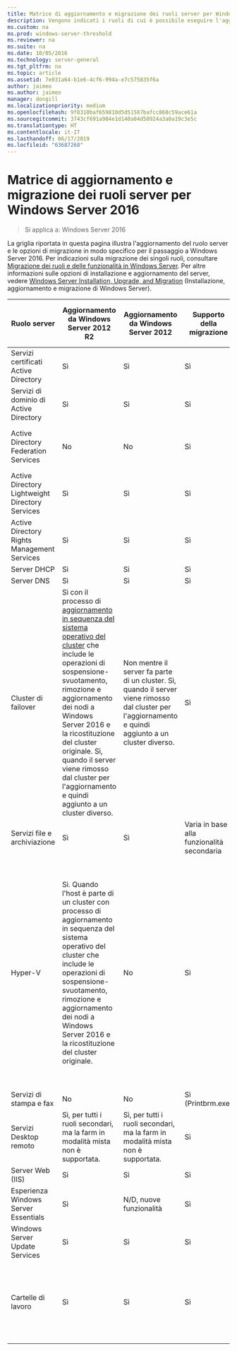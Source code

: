 ```yaml
---
title: Matrice di aggiornamento e migrazione dei ruoli server per Windows Server 2016
description: Vengono indicati i ruoli di cui è possibile eseguire l'aggiornamento o la migrazione a Windows Server 2016.
ms.custom: na
ms.prod: windows-server-threshold
ms.reviewer: na
ms.suite: na
ms.date: 10/05/2016
ms.technology: server-general
ms.tgt_pltfrm: na
ms.topic: article
ms.assetid: 7e031a64-b1e6-4cf6-994a-e7c575835f6a
author: jaimeo
ms.author: jaimeo
manager: dongill
ms.localizationpriority: medium
ms.openlocfilehash: 9f8310baf659810d5d51587bafcc868c59ace61a
ms.sourcegitcommit: 3743cf691a984e1d140a04d50924a3a0a19c3e5c
ms.translationtype: HT
ms.contentlocale: it-IT
ms.lasthandoff: 06/17/2019
ms.locfileid: "63687268"
---
```

# <a name="server-role-upgrade-and-migration-matrix-for-windows-server-2016"></a>Matrice di aggiornamento e migrazione dei ruoli server per Windows Server 2016

>Si applica a: Windows Server 2016

La griglia riportata in questa pagina illustra l'aggiornamento del ruolo server e le opzioni di migrazione in modo specifico per il passaggio a Windows Server 2016. Per indicazioni sulla migrazione dei singoli ruoli, consultare [Migrazione dei ruoli e delle funzionalità in Windows Server](https://docs.microsoft.com/windows-server/get-started/migrate-roles-and-features). Per altre informazioni sulle opzioni di installazione e aggiornamento del server, vedere [Windows Server Installation, Upgrade, and Migration](https://docs.microsoft.com/windows-server/get-started/installation-and-upgrade) (Installazione, aggiornamento e migrazione di Windows Server).

|Ruolo server|Aggiornamento da Windows Server 2012 R2|Aggiornamento da Windows Server 2012|Supporto della migrazione|Completamento della migrazione senza tempi di inattività|  
|-------------------|----------|--------------|--------------|----------|  
|Servizi certificati Active Directory| Sì|    Sì|    Sì|    No|
|Servizi di dominio di Active Directory|  Sì|    Sì|    Sì|    Sì|
|Active Directory Federation Services|  No| No| Sì|    No (è necessario aggiungere nuovi nodi alla farm)|
|Active Directory Lightweight Directory Services|   Sì|    Sì|    Sì|    Sì|
|Active Directory Rights Management Services|   Sì|    Sì|    Sì|    No|
|Server DHCP|   Sì|    Sì|    Sì|    Sì|
|Server DNS|    Sì|    Sì|    Sì|    No|
|Cluster di failover|Sì con il processo di [aggiornamento in sequenza del sistema operativo del cluster](https://technet.microsoft.com/windows-server-docs/failover-clustering/cluster-operating-system-rolling-upgrade) che include le operazioni di sospensione-svuotamento, rimozione e aggiornamento dei nodi a Windows Server 2016 e la ricostituzione del cluster originale. Sì, quando il server viene rimosso dal cluster per l'aggiornamento e quindi aggiunto a un cluster diverso.|Non mentre il server fa parte di un cluster. Sì, quando il server viene rimosso dal cluster per l'aggiornamento e quindi aggiunto a un cluster diverso.  |Sì|No per i cluster di failover di Windows Server 2012. Sì per i cluster di failover di Windows Server 2012 R2 con macchine virtuali Hyper-V o per i cluster di failover di Windows Server 2012 R2 che eseguono il ruolo File server di scalabilità orizzontale. Vedere [Cluster OS Rolling Upgrade](https://technet.microsoft.com/windows-server-docs/failover-clustering/cluster-operating-system-rolling-upgrade) (Aggiornamento in sequenza del sistema operativo del cluster).|
|Servizi file e archiviazione| Sì|    Sì|    Varia in base alla funzionalità secondaria|  No|
|Hyper-V| Sì. Quando l'host è parte di un cluster con processo di aggiornamento in sequenza del sistema operativo del cluster che include le operazioni di sospensione-svuotamento, rimozione e aggiornamento dei nodi a Windows Server 2016 e la ricostituzione del cluster originale.|  No|   Sì|  No per i cluster di failover di Windows Server 2012. Sì per i cluster di failover di Windows Server 2012 R2 con macchine virtuali Hyper-V o per i cluster di failover di Windows Server 2012 R2 che eseguono il ruolo File server di scalabilità orizzontale. Vedere [Cluster OS Rolling Upgrade](https://technet.microsoft.com/windows-server-docs/failover-clustering/cluster-operating-system-rolling-upgrade) (Aggiornamento in sequenza del sistema operativo del cluster).| 
|Servizi di stampa e fax|    No| No| Sì (Printbrm.exe)| No|
|Servizi Desktop remoto|   Sì, per tutti i ruoli secondari, ma la farm in modalità mista non è supportata.|   Sì, per tutti i ruoli secondari, ma la farm in modalità mista non è supportata.|   Sì|    No|
|Server Web (IIS)|  Sì|    Sì|    Sì|    No|
|Esperienza Windows Server Essentials|  Sì|    N/D, nuove funzionalità|  Sì|    No|
|Windows Server Update Services|    Sì|    Sì|    Sì|    No|
|Cartelle di lavoro|  Sì|    Sì|    Sì|    Sì da WS 2012 R2 durante l'uso di [Cluster OS Rolling Upgrade](https://technet.microsoft.com/windows-server-docs/failover-clustering/cluster-operating-system-rolling-upgrade) (Aggiornamento in sequenza del sistema operativo del cluster).|

